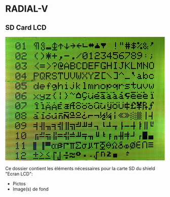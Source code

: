 # RADIAL-V

## SD Card LCD

![Background sample](LCD-font.jpg)

Ce dossier contient les éléments nécessaires pour la carte SD du shield "Ecran LCD":

* Pictos
* Image(s) de fond

  
